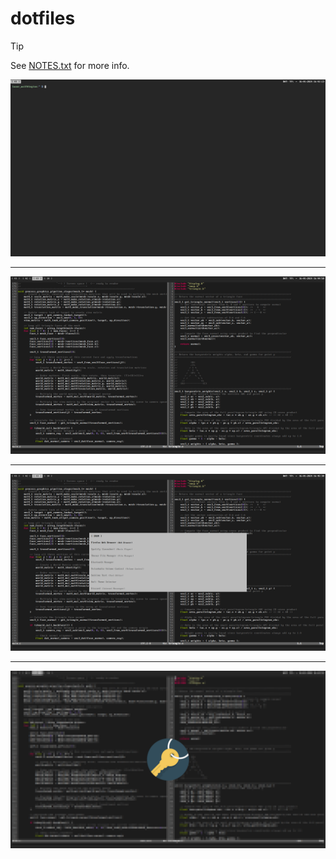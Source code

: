 # dotfiles

> [!TIP]
> See [NOTES.txt](NOTES.txt) for more info.

![screenshot](screenshots/screenshot_00.png?raw=true "screenshot")

------

![screenshot](screenshots/screenshot_01.png?raw=true "screenshot")

------

![screenshot](screenshots/screenshot_02.png?raw=true "screenshot")

------

![screenshot](screenshots/screenshot_03.png?raw=true "screenshot")

